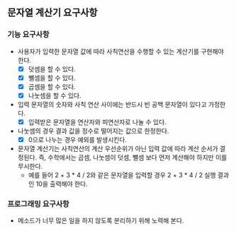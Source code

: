## 문자열 계산기 요구사항

### 기능 요구사항
- 사용자가 입력한 문자열 값에 따라 사칙연산을 수행할 수 있는 계산기를 구현해야 한다.
  - [X] 덧셈을 할 수 있다.
  - [X] 뺄셈을 할 수 있다.
  - [X] 곱셈을 할 수 있다.
  - [X] 나눗셈을 할 수 있다.
- 입력 문자열의 숫자와 사칙 연산 사이에는 반드시 빈 공백 문자열이 있다고 가정한다.
  - [X] 입력받은 문자열을 연산자와 피연산자로 나눌 수 있다.
- 나눗셈의 경우 결과 값을 정수로 떨어지는 값으로 한정한다.
  - [X] 0으로 나누는 경우 예외를 발생시킨다. 
- 문자열 계산기는 사칙연산의 계산 우선순위가 아닌 입력 값에 따라 계산 순서가 결정된다. 즉, 수학에서는 곱셈, 나눗셈이 덧셈, 뺄셈 보다 먼저 계산해야 하지만 이를 무시한다.
  - 예를 들어 2 + 3 * 4 / 2와 같은 문자열을 입력할 경우 2 + 3 * 4 / 2 실행 결과인 10을 출력해야 한다.

### 프로그래밍 요구사항
- 메소드가 너무 많은 일을 하지 않도록 분리하기 위해 노력해 본다.
